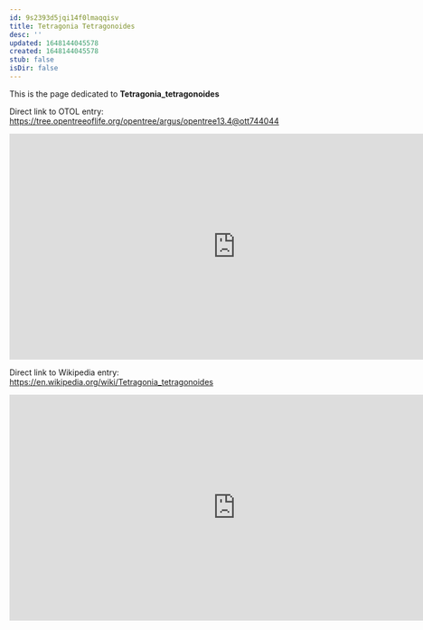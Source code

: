 ```yaml
---
id: 9s2393d5jqi14f0lmaqqisv
title: Tetragonia Tetragonoides
desc: ''
updated: 1648144045578
created: 1648144045578
stub: false
isDir: false
---
```

This is the page dedicated to **Tetragonia_tetragonoides**


Direct link to OTOL entry: https://tree.opentreeoflife.org/opentree/argus/opentree13.4@ott744044



<html>
    <body>
    <iframe src="https://tree.opentreeoflife.org/opentree/argus/opentree13.4@ott744044"
    width="800" height="400" frameborder="0" allowfullscreen> </iframe>
    </body>
</html>
    


Direct link to Wikipedia entry: https://en.wikipedia.org/wiki/Tetragonia_tetragonoides



<html>
    <body>
    <iframe src="https://en.wikipedia.org/wiki/Tetragonia_tetragonoides"
    width="800" height="400" frameborder="0" allowfullscreen> </iframe>
    </body>
</html>
    
